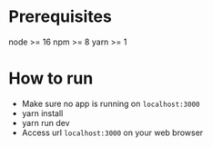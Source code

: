 # Prerequisites
node >= 16
npm >= 8
yarn >= 1

# How to run
- Make sure no app is running on `localhost:3000`
- yarn install
- yarn run dev
- Access url `localhost:3000` on your web browser
